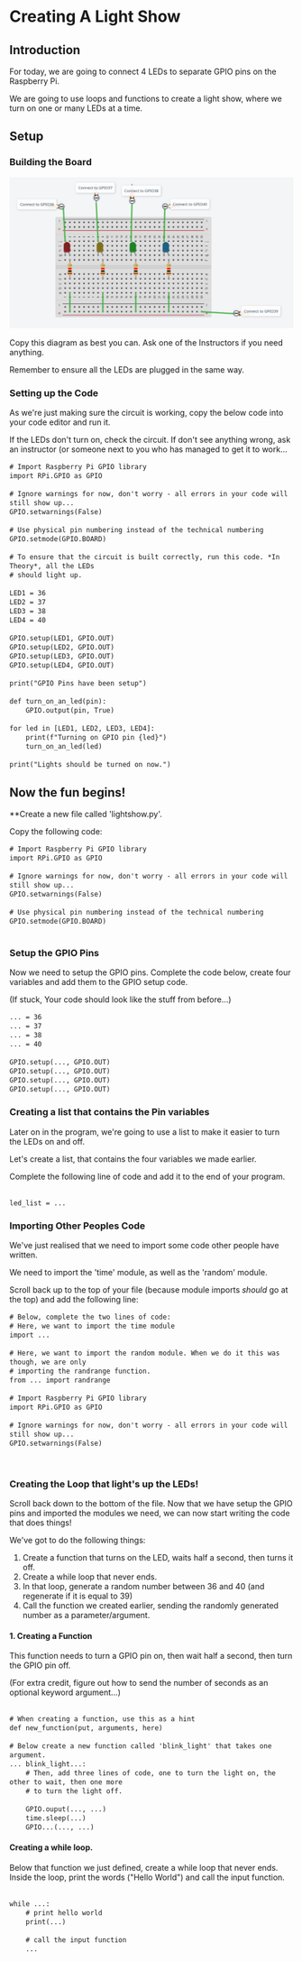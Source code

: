 # Creating A Light Show

## Introduction

For today, we are going to connect 4 LEDs to separate GPIO pins on the Raspberry Pi.

We are going to use loops and functions to create a light show, where we turn on one or many LEDs at
a time.


## Setup

### Building the Board

![Alt Text](./images/multipleLEDs.png?raw=true)

Copy this diagram as best you can. Ask one of the Instructors if you need anything.

Remember to ensure all the LEDs are plugged in the same way.

### Setting up the Code

As we're just making sure the circuit is working, copy the below code into your code editor and
run it.

If the LEDs don't turn on, check the circuit. If don't see anything wrong, ask an instructor
(or someone next to you who has managed to get it to work...


```python3
# Import Raspberry Pi GPIO library
import RPi.GPIO as GPIO 

# Ignore warnings for now, don't worry - all errors in your code will still show up...
GPIO.setwarnings(False) 

# Use physical pin numbering instead of the technical numbering
GPIO.setmode(GPIO.BOARD)
 
# To ensure that the circuit is built correctly, run this code. *In Theory*, all the LEDs
# should light up.

LED1 = 36
LED2 = 37
LED3 = 38
LED4 = 40

GPIO.setup(LED1, GPIO.OUT)
GPIO.setup(LED2, GPIO.OUT)
GPIO.setup(LED3, GPIO.OUT)
GPIO.setup(LED4, GPIO.OUT)

print("GPIO Pins have been setup")

def turn_on_an_led(pin):
    GPIO.output(pin, True)

for led in [LED1, LED2, LED3, LED4]:
    print(f"Turning on GPIO pin {led}")
    turn_on_an_led(led)

print("Lights should be turned on now.")

```

## Now the fun begins!

**Create a new file called 'lightshow.py'.

Copy the following code:

```python3
# Import Raspberry Pi GPIO library
import RPi.GPIO as GPIO 

# Ignore warnings for now, don't worry - all errors in your code will still show up...
GPIO.setwarnings(False) 

# Use physical pin numbering instead of the technical numbering
GPIO.setmode(GPIO.BOARD)
 
```

### Setup the GPIO Pins

Now we need to setup the GPIO pins. Complete the code below, create four variables and add them to
the GPIO setup code.

(If stuck, Your code should look like the stuff from before...)

```python3
... = 36
... = 37
... = 38
... = 40

GPIO.setup(..., GPIO.OUT)
GPIO.setup(..., GPIO.OUT)
GPIO.setup(..., GPIO.OUT)
GPIO.setup(..., GPIO.OUT)

```

### Creating a list that contains the Pin variables

Later on in the program, we're going to use a list to make it easier to turn the LEDs on and off.

Let's create a list, that contains the four variables we made earlier.

Complete the following line of code and add it to the end of your program.

```python3

led_list = ...

```

### Importing Other Peoples Code

We've just realised that we need to import some code other people have written.

We need to import the 'time' module, as well as the 'random' module.

Scroll back up to the top of your file (because module imports *should* go at the top) and add the
following line:

```python3
# Below, complete the two lines of code:
# Here, we want to import the time module
import ...

# Here, we want to import the random module. When we do it this was though, we are only
# importing the randrange function.
from ... import randrange

# Import Raspberry Pi GPIO library
import RPi.GPIO as GPIO 

# Ignore warnings for now, don't worry - all errors in your code will still show up...
GPIO.setwarnings(False) 



```

### Creating the Loop that light's up the LEDs!

Scroll back down to the bottom of the file. Now that we have setup the GPIO pins and imported the
modules we need, we can now start writing the code that does things!

We've got to do the following things:

1. Create a function that turns on the LED, waits half a second, then turns it off.
2. Create a while loop that never ends.
3. In that loop, generate a random number between 36 and 40 (and regenerate if it is equal to 39)
4. Call the function we created earlier, sending the randomly generated number as a
   parameter/argument.

#### 1. Creating a Function

This function needs to turn a GPIO pin on, then wait half a second, then turn the GPIO pin off.

(For extra credit, figure out how to send the number of seconds as an optional keyword
argument...)

```python3

# When creating a function, use this as a hint
def new_function(put, arguments, here)

# Below create a new function called 'blink_light' that takes one argument.
... blink_light...:
    # Then, add three lines of code, one to turn the light on, the other to wait, then one more
    # to turn the light off.

    GPIO.ouput(..., ...)
    time.sleep(...)
    GPIO...(..., ...)

```

#### Creating a while loop.

Below that function we just defined, create a while loop that never ends. Inside the loop, print the
words ("Hello World") and call the input function.

```python3

while ...:
    # print hello world
    print(...)
    
    # call the input function
    ...
    
```



```python3




```











